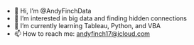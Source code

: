- 👋 Hi, I’m @AndyFinchData
- 👀 I’m interested in big data and finding hidden connections
- 🌱 I’m currently learning Tableau, Python, and VBA
- 📫 How to reach me: andyfinch17@icloud.com

<!---
AndyFinchData/AndyFinchData is a ✨ special ✨ repository because its `README.md` (this file) appears on your GitHub profile.
You can click the Preview link to take a look at your changes.
--->

